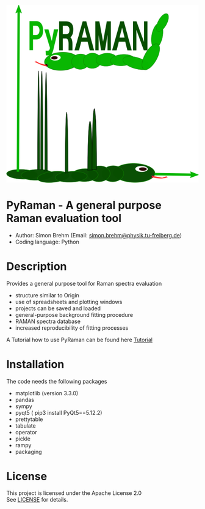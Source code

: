 ![GitHub Logo](src/Icons/PyRAMAN_logo.png)

# PyRaman - A general purpose Raman evaluation tool 
  - Author: Simon Brehm (Email: simon.brehm@physik.tu-freiberg.de) 
  - Coding language: Python 

# Description
Provides a general purpose tool for Raman spectra evaluation
  - structure similar to Origin 
  - use of spreadsheets and plotting windows
  - projects can be saved and loaded
  - general-purpose background fitting procedure 
  - RAMAN spectra database 
  - increased reproducibility of fitting processes 
  
A Tutorial how to use PyRaman can be found here [Tutorial](doc/Tutorial.md)

# Installation 
The code needs the following packages 
  - matplotlib (version 3.3.0)
  - pandas 
  - sympy
  - pyqt5 ( pip3 install PyQt5==5.12.2) 
  - prettytable  
  - tabulate
  - operator
  - pickle
  - rampy
  - packaging

# License
This project is licensed under the Apache License 2.0   
See [LICENSE](LICENSE) for details.
